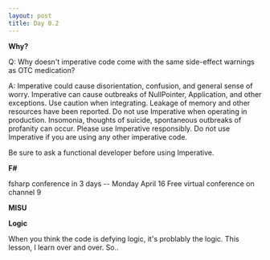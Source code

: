 ```yaml
---
layout: post
title: Day 0.2
---
```


**Why?**

Q: Why doesn't imperative code come with the same side-effect warnings as OTC medication?

A: Imperative could cause disorientation, confusion, and general sense of worry. Imperative can cause outbreaks of NullPointer, Application, and other exceptions. Use caution when integrating. Leakage of memory and other resources have been reported. Do not use Imperative when operating in production. Insomonia, thoughts of suicide, spontaneous outbreaks of profanity can occur.  Please use Imperative responsibly. Do not use Imperative if you are using any other imperative code. 

Be sure to ask a functional developer before using Imperative.  

**F#**

fsharp conference in 3 days -- Monday April 16
Free virtual conference on channel 9

**MISU**

**Logic**

When you think the code is defying logic, it's problably the logic. This lesson, I learn over and over. So..